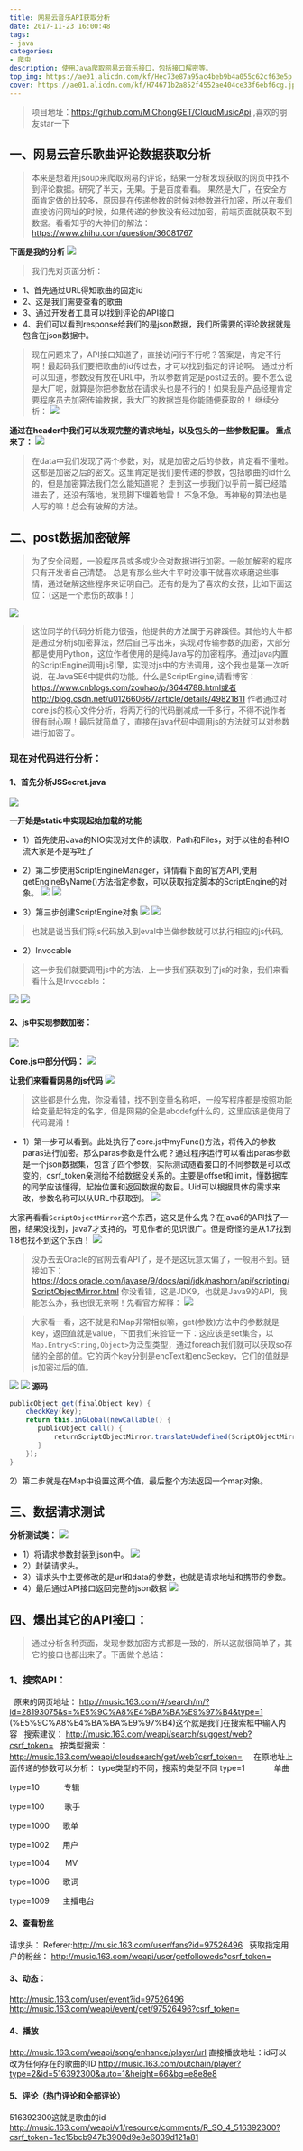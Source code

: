 ```yaml
---
title: 网易云音乐API获取分析
date: 2017-11-23 16:00:48
tags:
- java
categories:
- 爬虫
description: 使用Java爬取网易云音乐接口，包括接口解密等。
top_img: https://ae01.alicdn.com/kf/Hec73e87a95ac4beb9b4a055c62cf63e5p.jpg
cover: https://ae01.alicdn.com/kf/H74671b2a852f4552ae404ce33f6ebf6cg.jpg
---
```

>项目地址：https://github.com/MiChongGET/CloudMusicApi  ,喜欢的朋友star一下

## 一、网易云音乐歌曲评论数据获取分析

>本来是想着用jsoup来爬取网易的评论，结果一分析发现获取的网页中找不到评论数据。研究了半天，无果。于是百度看看。
果然是大厂，在安全方面肯定做的比较多，原因是在传递参数的时候对参数进行加密，所以在我们直接访问网址的时候，如果传递的参数没有经过加密，前端页面就获取不到数据。看看知乎的大神们的解法：https://www.zhihu.com/question/36081767

**下面是我的分析**
![](https://ae01.alicdn.com/kf/H949d927783084247bc52252237ed04d3W.jpg)

>我们先对页面分析：
- 1、首先通过URL得知歌曲的固定id
- 2、这是我们需要查看的歌曲
- 3、通过开发者工具可以找到评论的API接口
- 4、我们可以看到response给我们的是json数据，我们所需要的评论数据就是包含在json数据中。

>现在问题来了，API接口知道了，直接访问行不行呢？答案是，肯定不行啊！最起码我们要把歌曲的id传过去，才可以找到指定的评论啊。
通过分析可以知道，参数没有放在URL中，所以参数肯定是post过去的。要不怎么说是大厂呢，就算是你把参数放在请求头也是不行的！如果我是产品经理肯定要程序员去加密传输数据，我大厂的数据岂是你能随便获取的！
继续分析：
![](https://ae01.alicdn.com/kf/He7f85dc58e9540fd90eeb064f09b3a8cU.jpg)

**通过在header中我们可以发现完整的请求地址，以及包头的一些参数配置。**
**重点来了：**
![](https://ae01.alicdn.com/kf/Hd690b10a961243fc9c1ec341474a15a7u.jpg)

>在data中我们发现了两个参数，对，就是加密之后的参数，肯定看不懂啦。这都是加密之后的密文。这里肯定是我们要传递的参数，包括歌曲的id什么的，但是加密算法我们怎么能知道呢？
走到这一步我们似乎前一脚已经踏进去了，还没有落地，发现脚下埋着地雷！
不急不急，再神秘的算法也是人写的嘛！总会有破解的方法。

## 二、post数据加密破解
>为了安全问题，一般程序员或多或少会对数据进行加密。一般加解密的程序只有开发者自己清楚。
总是有那么些大牛平时没事干就喜欢琢磨这些事情，通过破解这些程序来证明自己。还有的是为了喜欢的女孩，比如下面这位：（这是一个悲伤的故事！）

![](https://ae01.alicdn.com/kf/Hcf5b10bcaf1f41c3b729d9edd2bd71514.jpg)

>这位同学的代码分析能力很强，他提供的方法属于另辟蹊径。其他的大牛都是通过分析js加密算法，然后自己写出来，实现对传输参数的加密，大部分都是使用Python，这位作者使用的是纯Java写的加密程序。通过java内置的ScriptEngine调用js引擎，实现对js中的方法调用，这个我也是第一次听说，在JavaSE6中提供的功能。什么是ScriptEngine,请看博客：https://www.cnblogs.com/zouhao/p/3644788.html或者
http://blog.csdn.net/u012660667/article/details/49821811
作者通过对core.js的核心文件分析，将两万行的代码删减成一千多行，不得不说作者很有耐心啊！最后就简单了，直接在java代码中调用js的方法就可以对参数进行加密了。

### 现在对代码进行分析：
#### 1、首先分析JSSecret.java
![](https://ae01.alicdn.com/kf/Ha0cc72dcfb0d4bf3aa64dc065ed99789b.jpg)

**一开始是static中实现起始加载的功能**
- 1）首先使用Java的NIO实现对文件的读取，Path和Files，对于以往的各种IO流大家是不是写吐了
- 2）第二步使用ScriptEngineManager，详情看下面的官方API,使用getEngineByName()方法指定参数，可以获取指定脚本的ScriptEngine的对象。
![](https://ae01.alicdn.com/kf/H82d6513d66754d40956051a66eebe17aP.jpg)
![](https://ae01.alicdn.com/kf/H574f41bf2d1d49cd99ebb0559811f8ffH.jpg)

- 3）第三步创建ScriptEngine对象
![](https://ae01.alicdn.com/kf/H4ec65b2bd74e40caa5473b9a80bc992dC.jpg)
![](https://ae01.alicdn.com/kf/H25635ff4712945af855700c453f0e4f1f.jpg)
>也就是说当我们将js代码放入到eval中当做参数就可以执行相应的js代码。

- 2）Invocable
>这一步我们就要调用js中的方法，上一步我们获取到了js的对象，我们来看看什么是Invocable：

![](https://ae01.alicdn.com/kf/Hbe6810a382794f07b27c1b453105b67dL.jpg)
![](https://ae01.alicdn.com/kf/H1021c06dbf4a439f86a1fe39ab093225g.jpg)

#### 2、js中实现参数加密：
![](https://ae01.alicdn.com/kf/H95cddf20f4cb41f4bbbb277c04ac926bD.jpg)

**Core.js中部分代码：**
![](https://ae01.alicdn.com/kf/Ha97758b534de48fc8eea28284d806f7aq.jpg)

**让我们来看看网易的js代码**
![](https://ae01.alicdn.com/kf/H96b7b872a4c7476fb8b319d43d5c93dbx.jpg)

>这些都是什么鬼，你没看错，找不到变量名称吧，一般写程序都是按照功能给变量起特定的名字，但是网易的全是abcdefg什么的，这里应该是使用了代码混淆！

- 1）第一步可以看到。此处执行了core.js中myFunc()方法，将传入的参数paras进行加密。那么paras参数是什么呢？通过程序运行可以看出paras参数是一个json数据集，包含了四个参数，实际测试随着接口的不同参数是可以改变的，csrf_token亲测给不给数据没关系的。主要是offset和limit，懂数据库的同学应该懂得，起始位置和返回数据的数目。Uid可以根据具体的需求来改，参数名称可以从URL中获取到。
![](https://ae01.alicdn.com/kf/H811dfb796966454695c8d52a61293a04p.jpg)

大家再看看`ScriptObjectMirror`这个东西，这又是什么鬼？在java6的API找了一圈，结果没找到，java7才支持的，可见作者的见识很广。但是奇怪的是从1.7找到1.8也找不到这个东西！
![](https://ae01.alicdn.com/kf/H00bf6d1a8e504e11bbef78a2c6e69e30n.jpg)

>没办去去Oracle的官网去看API了，是不是这玩意太偏了，一般用不到。链接如下：
https://docs.oracle.com/javase/9/docs/api/jdk/nashorn/api/scripting/ScriptObjectMirror.html
你没看错，这是JDK9，也就是Java9的API，我能怎么办，我也很无奈啊！先看官方解释：
![](https://ae01.alicdn.com/kf/Hf8b422a9639842bc96a52cf01c3e3798Y.jpg)

>大家看一看，这不就是和Map非常相似嘛，get(参数)方法中的参数就是key，返回值就是value，下面我们来验证一下：这应该是set集合，以`Map.Entry<String,Object>`为泛型类型，通过foreach我们就可以获取so存储的全部的值。它的两个key分别是encText和encSeckey，它们的值就是js加密过后的值。

![](https://ae01.alicdn.com/kf/H05f1c9c3f8ae48c8a471878a06b0c38ak.jpg)
![](https://ae01.alicdn.com/kf/Hf4caa6565590402fb18b39b5ac9c9d15h.jpg)
**源码**
```java
publicObject get(finalObject key) {
    checkKey(key);
    return this.inGlobal(newCallable() {
       publicObject call() {
           returnScriptObjectMirror.translateUndefined(ScriptObjectMirror.this.wrapLikeMe(ScriptObjectMirror.this.sobj.get(key)));
       }
    });
}
```

2）第二步就是在Map中设置这两个值，最后整个方法返回一个map对象。

## 三、数据请求测试
**分析测试类：**
![](https://ae01.alicdn.com/kf/Hd998d73790914f21bd77ca3a57aacf719.jpg)
- 1）将请求参数封装到json中。
![](https://ae01.alicdn.com/kf/H293a95ab59b244d8b1d8401679d9fa6bo.jpg)
- 2）封装请求头。
- 3）请求头中主要修改的是url和data的参数，也就是请求地址和携带的参数。
- 4）最后通过API接口返回完整的json数据
![](https://ae01.alicdn.com/kf/H02f13edd3dfe484c92e21db8ca9c8aadS.jpg)


## 四、爆出其它的API接口：

>通过分析各种页面，发现参数加密方式都是一致的，所以这就很简单了，其它的接口也都出来了。下面做个总结：

### 1、搜索API：
 
原来的网页地址：
http://music.163.com/#/search/m/?id=28193075&s=%E5%9C%A8%E4%BA%BA%E9%97%B4&type=1
 
(%E5%9C%A8%E4%BA%BA%E9%97%B4)这个就是我们在搜索框中输入内容
 
搜索建议：
http://music.163.com/weapi/search/suggest/web?csrf_token=
 
按类型搜索：
http://music.163.com/weapi/cloudsearch/get/web?csrf_token=
 
 
在原地址上面传递的参数可以分析：
type类型的不同，搜索的类型不同
type=1             单曲

type=10           专辑

type=100         歌手

type=1000      歌单

type=1002      用户

type=1004       MV

type=1006      歌词

type=1009      主播电台
 
 
 
#### 2、查看粉丝
请求头：
Referer:http://music.163.com/user/fans?id=97526496
 
获取指定用户的粉丝：
http://music.163.com/weapi/user/getfolloweds?csrf_token=
 
 
#### 3、动态：
http://music.163.com/user/event?id=97526496
http://music.163.com/weapi/event/get/97526496?csrf_token=
 
 
#### 4、播放
http://music.163.com/weapi/song/enhance/player/url
直接播放地址：id可以改为任何存在的歌曲的ID
http://music.163.com/outchain/player?type=2&id=516392300&auto=1&height=66&bg=e8e8e8
 
#### 5、评论（热门评论和全部评论）
516392300这就是歌曲的id
http://music.163.com/weapi/v1/resource/comments/R_SO_4_516392300?csrf_token=1ac15bcb947b3900d9e8e6039d121a81
